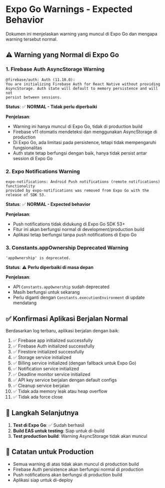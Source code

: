 # Expo Go Warnings - Expected Behavior

Dokumen ini menjelaskan warning yang muncul di Expo Go dan mengapa warning tersebut normal.

## ⚠️ Warning yang Normal di Expo Go

### 1. Firebase Auth AsyncStorage Warning

```
@firebase/auth: Auth (11.10.0): 
You are initializing Firebase Auth for React Native without providing
AsyncStorage. Auth state will default to memory persistence and will not
persist between sessions.
```

**Status**: ✅ **NORMAL - Tidak perlu diperbaiki**

**Penjelasan**:
- Warning ini hanya muncul di Expo Go, tidak di production build
- Firebase v11 otomatis mendeteksi dan menggunakan AsyncStorage di production
- Di Expo Go, ada limitasi pada persistence, tetapi tidak mempengaruhi fungsionalitas
- Auth state tetap berfungsi dengan baik, hanya tidak persist antar session di Expo Go

### 2. Expo Notifications Warning

```
expo-notifications: Android Push notifications (remote notifications) functionality 
provided by expo-notifications was removed from Expo Go with the release of SDK 53.
```

**Status**: ✅ **NORMAL - Expected behavior**

**Penjelasan**:
- Push notifications tidak didukung di Expo Go SDK 53+
- Fitur ini akan berfungsi normal di development/production build
- Aplikasi tetap berfungsi tanpa push notifications di Expo Go

### 3. Constants.appOwnership Deprecated Warning

```
'appOwnership' is deprecated.
```

**Status**: ⚠️ **Perlu diperbaiki di masa depan**

**Penjelasan**:
- API `Constants.appOwnership` sudah deprecated
- Masih berfungsi untuk sekarang
- Perlu diganti dengan `Constants.executionEnvironment` di update mendatang

## ✅ Konfirmasi Aplikasi Berjalan Normal

Berdasarkan log terbaru, aplikasi berjalan dengan baik:

1. ✅ Firebase app initialized successfully
2. ✅ Firebase Auth initialized successfully  
3. ✅ Firestore initialized successfully
4. ✅ Storage service initialized
5. ✅ Billing service initialized (dengan fallback untuk Expo Go)
6. ✅ Notification service initialized
7. ✅ Deadline monitor service initialized
8. ✅ API key service berjalan dengan default configs
9. ✅ Cleanup service berjalan
10. ✅ Tidak ada memory leak atau heap overflow
11. ✅ Tidak ada force close

## 🚀 Langkah Selanjutnya

1. **Test di Expo Go**: ✅ Sudah berhasil
2. **Build EAS untuk testing**: Siap untuk di-build
3. **Test production build**: Warning AsyncStorage tidak akan muncul

## 📝 Catatan untuk Production

- Semua warning di atas tidak akan muncul di production build
- Firebase Auth persistence akan berfungsi normal di production
- Push notifications akan berfungsi di production build
- Aplikasi siap untuk di-deploy
